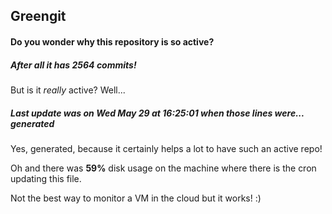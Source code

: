 ## Greengit

#### Do you wonder why this repository is so active?

##### After all it has 2564 commits!

But is it *really* active? Well...

##### Last update was on Wed May 29 at 16:25:01 when those lines were... generated

Yes, generated, because it certainly helps a lot to have such an active repo!

Oh and there was **59%** disk usage on the machine
where there is the cron updating this file.

Not the best way to monitor a VM in the cloud but it works! :)
